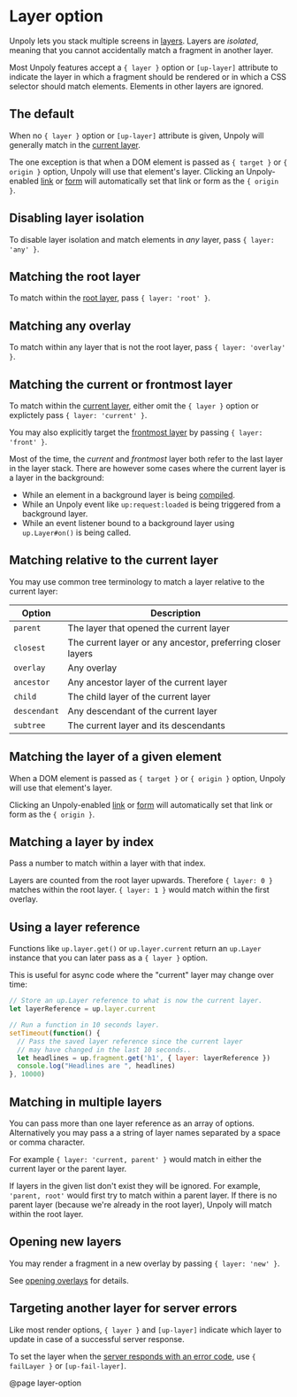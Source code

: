 Layer option
============

Unpoly lets you stack multiple screens in [layers](/up.layer).
Layers are *isolated*, meaning that you cannot accidentally match a fragment in another layer.

Most Unpoly features accept a `{ layer }` option or `[up-layer]` attribute to indicate
the layer in which a fragment should be rendered or in which a CSS selector should match elements.
Elements in other layers are ignored.

## The default

When no `{ layer }` option or `[up-layer]` attribute is given, Unpoly will generally
match in the [current layer](/up.layer.current).

The one exception is that when a DOM element is passed as `{ target }` or `{ origin }` option,
Unpoly will use that element's layer. Clicking an Unpoly-enabled [link](/up-follow) or
[form](/submitting-forms) will automatically set that link or form as the `{ origin }`.

## Disabling layer isolation

To disable layer isolation and match elements in *any* layer, pass `{ layer: 'any' }`.

## Matching the root layer

To match within the [root layer](/up.layer.root), pass `{ layer: 'root' }`.

## Matching any overlay

To match within any layer that is not the root layer, pass `{ layer: 'overlay' }`.

## Matching the current or frontmost layer

To match within the [current layer](/up.layer.current),
either omit the `{ layer }` option or explictely pass `{ layer: 'current' }`.

You may also explicitly target the [frontmost layer](/up.layer.front) by passing `{ layer: 'front' }`.

Most of the time, the *current* and *frontmost* layer both refer to the last layer
in the layer stack. There are however some cases where the current layer is a layer in the background:

- While an element in a background layer is being [compiled](/enhancing-elements).
- While an Unpoly event like `up:request:loaded` is being triggered from a background layer.
- While an event listener bound to a background layer using `up.Layer#on()` is being called.

## Matching relative to the current layer

You may use common tree terminology to match a layer relative to the current layer:

| Option       | Description                                                 |
|--------------|-------------------------------------------------------------|
| `parent`     | The layer that opened the current layer                     |
| `closest`    | The current layer or any ancestor, preferring closer layers |
| `overlay`    | Any overlay                                                 |
| `ancestor`   | Any ancestor layer of the current layer                     |
| `child`      | The child layer of the current layer                        |
| `descendant` | Any descendant of the current layer                         |
| `subtree`    | The current layer and its descendants                       |

## Matching the layer of a given element

When a DOM element is passed as `{ target }` or `{ origin }` option,
Unpoly will use that element's layer.

Clicking an Unpoly-enabled [link](/up-follow) or
[form](/submitting-forms) will automatically set that link or form as the `{ origin }`.

## Matching a layer by index

Pass a number to match within a layer with that index.

Layers are counted from the root layer upwards. Therefore `{ layer: 0 }` matches
within the root layer. `{ layer: 1 }` would match within the first overlay.

## Using a layer reference

Functions like `up.layer.get()` or `up.layer.current` return an `up.Layer` instance
that you can later pass as a `{ layer }` option.

This is useful for async code where the "current" layer may change over time:

```js
// Store an up.Layer reference to what is now the current layer.
let layerReference = up.layer.current

// Run a function in 10 seconds layer.
setTimeout(function() {
  // Pass the saved layer reference since the current layer
  // may have changed in the last 10 seconds..
  let headlines = up.fragment.get('h1', { layer: layerReference })
  console.log("Headlines are ", headlines)
}, 10000)
```

## Matching in multiple layers

You can pass more than one layer reference as an array of options.
Alternatively you may pass a a string of layer names separated by a space or comma character.

For example `{ layer: 'current, parent' }` would match in either the current layer or the parent layer.

If layers in the given list don't exist they will be ignored. For example, `'parent, root'` would first try
to match within a parent layer. If there is no parent layer (because we're already in the root layer),
Unpoly will match within the root layer.


## Opening new layers

You may render a fragment in a new overlay by passing `{ layer: 'new' }`.

See [opening overlays](/opening-overlays) for details.


## Targeting another layer for server errors

Like most render options, `{ layer }` and `[up-layer]` indicate which layer
to update in case of a successful server response.

To set the layer when the [server responds with an error code](/failed-responses),
use `{ failLayer }` or `[up-fail-layer]`.


@page layer-option
